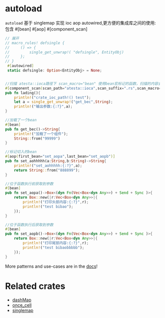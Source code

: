 # autoload

`autoload` 基于 singlemap 实现 ioc aop autowired,更方便的集成库之间的使用:
包含 #[bean] #[aop] #[component_scan]

```rust
// 展开
// macro_rules! defsingle {
//     () => {
//         single_get_unwrap!( "defsingle", EntityObj)
//     };
// }
 #[autowired]
 static defsingle: Option<EntityObj> = None;


//扫描 atesta::ioca路径下 scan_macro="bean" 使用bean宏标记的函数，扫描的内容会根据 调用宏component_scan的crate位置作为基础坐标，不用担心发布的crate扫描路径不正确的情况
#[component_scan(scan_path="atesta::ioca",scan_suffix=".rs",scan_macro="bean")]
pub fn lading(){
    println!("crate_ioc_path!() test");
    let a = single_get_unwrap!("get_bec",String);
    println!("输出参数:{:?}",a);
}

//加载了一个bean
#[bean]
pub fn get_bec()->String{
    println!("加载了一个组件");
    String::from("99999")
}

//标记切入的bean
#[aop(first_bean="set_aopa",last_bean="set_aopb")]
pub fn set_aohhhhh(a:String,b:String)->String{
    println!("set_aohhhhh:{:?}",a);
    return String::from("888899");
}

//位于函数执行前获取到参数
#[bean]
pub fn set_aopa()->Box<(dyn Fn(Vec<Box<dyn Any>>) + Send + Sync )>{
    return Box::new(|r:Vec<Box<dyn Any>>|{
        println!("打印头部内容:{:?}",r);
        println!("test bibao");
    });
}

//位于函数执行后获取到参数
#[bean]
pub fn set_aopb()->Box<(dyn Fn(Vec<Box<dyn Any>>) + Send + Sync )>{
    return Box::new(|r:Vec<Box<dyn Any>>|{
        println!("打印尾部内容:{:?}",r);
        println!("test bibaobbbbb");
    });
}
```

More patterns and use-cases are in the [docs](https://docs.rs/autoload/)!

# Related crates
* [dashMap](https://crates.io/crates/dashMap)
* [once_cell](https://crates.io/crates/once_cell)
* [singlemap](https://crates.io/crates/singlemap)
